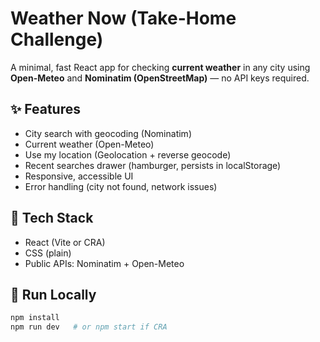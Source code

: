 # Weather Now (Take-Home Challenge)

A minimal, fast React app for checking **current weather** in any city using **Open-Meteo** and **Nominatim (OpenStreetMap)** — no API keys required.

## ✨ Features
- City search with geocoding (Nominatim)
- Current weather (Open-Meteo)
- Use my location (Geolocation + reverse geocode)
- Recent searches drawer (hamburger, persists in localStorage)
- Responsive, accessible UI
- Error handling (city not found, network issues)

## 🧩 Tech Stack
- React (Vite or CRA)
- CSS (plain)
- Public APIs: Nominatim + Open-Meteo

## 🚀 Run Locally
```bash
npm install
npm run dev   # or npm start if CRA
